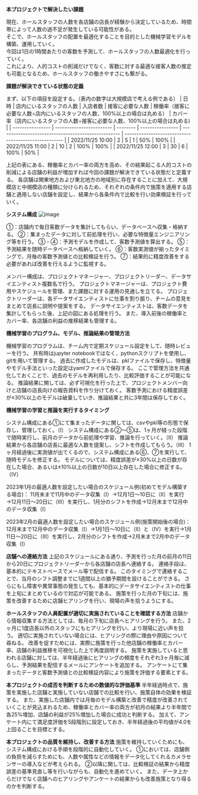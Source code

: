 **本プロジェクトで解決したい課題**

現在、ホールスタッフの人数を各店舗の店長が経験から決定しているため、時間帯によって人数の過不足が発生している可能性がある。  
そこで、ホールスタッフの配置を最適化することを目的とした機械学習モデルを構築、運用していく。   
今回は1日の1時間あたりの客数を予測して、ホールスタッフの人数最適化を行っていく。  
これにより、人的コストの削減だけでなく、客数に対する最適な接客人数の推定も可能となるため、ホールスタッフの働きやすさにも繋がる。  


**課題が解決できている状態の定義**

まず、以下の項目を設定する。（表内の数字は大規模店で考える例である）
| 日時             | 店内にいるスタッフの人数 | 入店者数 | 接客に必要な人数 | 稼働率（接客に必要な人数÷店内にいるスタッフの人数、100%以上の場合は丸める） | カバー率（店内にいるスタッフの人数÷接客に必要な人数、100%以上の場合は丸める) | 
| ---------------- | ------------------------ | -------- | ---------------- | --------------------------------------------------- | ---------------------------------------------------- | 
| 2022/11/25 10:00 | 2                        | 5        | 1                | 50%                                                 | 100%                                                 | 
| 2022/11/25 11:00 | 2                        | 10       | 2                | 100%                                                | 100%                                                 | 
| 2022/11/25 12:00 | 3                        | 30       | 6                | 100%                                                | 50%                                                  | 

上記の表にある、稼働率とカバー率の両方を高め、その結果起こる人的コストの削減による店舗の利益が増加すれば今回の課題が解決できている状態だと定義する。
各店舗は関東地方および東北地方の地域別に存在することに加えて、大規模店と中規模店の種類に分けられるため、それぞれの条件内で施策を適用する店舗と適用しない店舗を設定し、結果から各条件内で比較を行い効果検証を行っていく。

**システム構成**
![image](https://user-images.githubusercontent.com/113179618/204151652-00973f9f-95b9-4b04-90c4-bc0ed3a03ce7.png)

①：店舗内で毎日客数データを集計してもらい、データベースへ収集・格納する。
②：集まったデータに対して前処理を行い、必要な特徴量エンジニアリング等を行う。
③・④：予測モデルを作成して、客数予測値を算出する。
⑤：予測結果を随時データベースへ格納していく。
⑥：客数実測値が揃ったタイミングで、月毎の客数予測値との比較検証を行う。
⑦：結果的に精度改善をする必要があれば改善を行えるように監視する。

メンバー構成は、プロジェクトマネージャー、プロジェクトリーダー、データサイエンティスト複数名で行う。
プロジェクトマネージャーは、プロジェクト費用やスケジュールを管理、また課題に対する運用の見通しを立てる。
プロジェクトリーダーは、各データサイエンティストに仕事を割り振り、チームの意見をまとめて店長に説明や提案をする。
データサイエンティストは、客数データを集計してもらった後、上記の図にある処理を行う。
また、導入前後の稼働率とカバー率、各店舗の利益の推移結果も管理する。


**機械学習のプログラム、モデル、推論結果の管理方法**

機械学習のプログラムは、チーム内で定期スケジュール設定をして、随時レビューを行う。
共有時はjupyter notebookではなく、pythonスクリプトを使用し、gitを用いて管理する。
過去に作成したモデルは、pklファイルで保存し、特徴量やモデル手法といった設定はyamlファイルで保存する。
ここで管理方法を共通化しておくことで、過去のモデルを再利用したり、比較評価することが可能になる。
推論結果に関しては、必ず可視化を行った上で、プロジェクトメンバー向けと店舗の店長向けの報告資料を作り分けておく。
客数予測における精度誤差が±30%以上のモデルは破棄していき、推論結果と共に3年間は保存しておく。


**機械学習の学習と推論を実行するタイミング**

システム構成にある①にて集まったデータに関しては、csvやpkl等の形態で保存し、管理しておく。（Ⅰ）
システム構成にある②〜⑤は、1ヶ月が経った段階で随時実行し、前月のデータから前処理や学習、推論を行っていく。（Ⅱ）
推論結果から各店舗の店長に最適な人数を提案し、シフトを作成してもらう。（Ⅲ）
1ヶ月経過後に実測値が出てくるので、システム構成にある⑥、⑦を実行して、随時モデルを修正する。
モデルについては、精度誤差が±30%以上の日数が存在した場合、あるいは±10%以上の日数が10日以上存在した場合に修正する。（Ⅳ）

2023年1月の最適人数を設定したい場合のスケジュール例(初めてモデル構築する場合)：
11月末まで11月中のデータ収集（Ⅰ）→12月1日〜10日に（Ⅱ）を実行→12月11日〜20日に（Ⅲ）を実行し、1月分のシフトを作成→12月末まで12月中のデータ収集（Ⅰ）

2023年2月の最適人数を設定したい場合のスケジュール例(施策開始後の場合)：
12月末まで12月中のデータ収集（Ⅰ）→1月1日〜10日に（Ⅱ）と（Ⅳ）を実行→1月11日〜20日に（Ⅲ）を実行し、2月分のシフトを作成→2月末まで2月中のデータ収集（Ⅰ）


**店舗への連絡方法**
上記のスケジュールにある通り、予測を行った月の前月の11日から20日にプロジェクトリーダーから各店舗の店長へ連絡する。
連絡手段は、基本的にテキストベースでメール等で配信する。
このタイミングで連絡することで、当月のシフト調整までに1週間以上の猶予期間を設けることができる。
さらにもし障害や異常事態の発生しても、基本的にデータサイエンティストの仕事を上旬にまとめているので対応が可能である。
施策を行った月の下旬には、施策を改善するために店舗ヒアリングを行い、現場の声を拾うようにする。


**ホールスタッフの人員配置が適切に実施されていることを確認する方法**
店舗から情報収集する方法としては、毎月の下旬に店長へヒアリングを行う。
また、2ヶ月に1度店長以外のスタッフにもヒアリングを行い、より現場に近い声を拾う。
適切に実施されていない場合には、ヒアリングの際に理由や原因について尋ねる。
改善を促すためには、実際に施策を行った他店舗の稼働率とカバー率、店舗の利益推移を可視化した上で再度説明する。
施策を実施していると思われる店舗に対しては、半年経過後にヒアリングの頻度をそれぞれ3ヶ月毎に減らし、予測結果を配信するメールにアンケートを追加する。
アンケートにて集まったデータと客数予測値との比較検証内容により施策を評価する要素とする。


**本プロジェクトの成否を判断するための数値的な評価基準**
半年経過時点で、施策を実施した店舗と実施していない店舗での比較を行い、施策自体の効果を検証する。
また、実施した店舗内では月毎のモデル構築と改善で精度が改善されていくことが見込まれるため、稼働率とカバー率の両方が初月の結果より半年間で各25%増加、店舗の利益が25%増加した場合に成功と判断する。
加えて、アンケート内にて満足度評価を5段階別に設定しておき、半年経過後の平均値が4.0を上回ることを目標とする。


**本プロジェクトの品質を維持し、改善する方法**
施策を維持していくためにも、システム構成における手順を段階的に自動化していく。
①においては、店舗側の負担を減らすためにも、人数や属性などの情報をデータ化してくれるカメラセンサーの導入などが考えられる。
②以降に関しては、比較検証の結果から精度誤差の基準見直し等を行いながらも、自動化を進めていく。
また、データ上からだけでなく店舗へのヒアリングやアンケートの結果からも改善施策となり得るのかを判断する。






